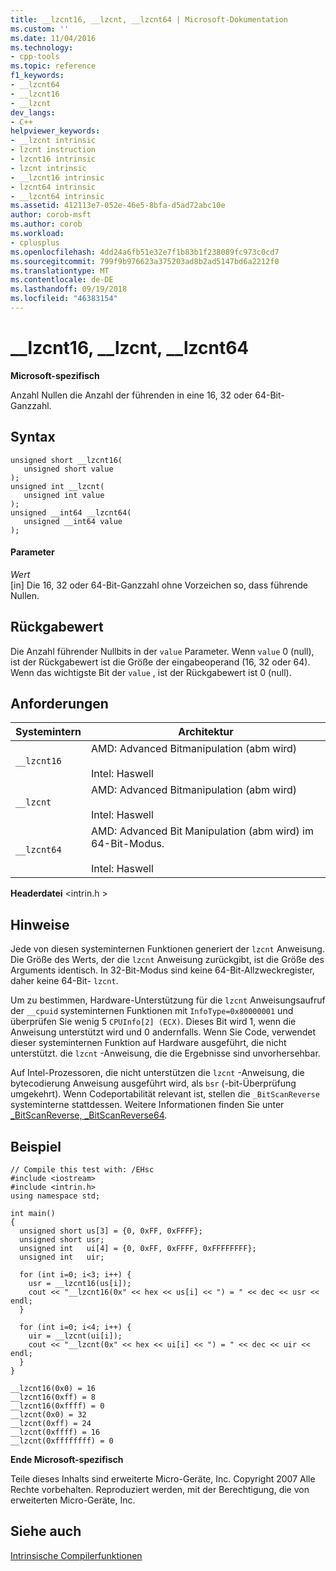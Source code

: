 ```yaml
---
title: __lzcnt16, __lzcnt, __lzcnt64 | Microsoft-Dokumentation
ms.custom: ''
ms.date: 11/04/2016
ms.technology:
- cpp-tools
ms.topic: reference
f1_keywords:
- __lzcnt64
- __lzcnt16
- __lzcnt
dev_langs:
- C++
helpviewer_keywords:
- __lzcnt intrinsic
- lzcnt instruction
- lzcnt16 intrinsic
- lzcnt intrinsic
- __lzcnt16 intrinsic
- lzcnt64 intrinsic
- __lzcnt64 intrinsic
ms.assetid: 412113e7-052e-46e5-8bfa-d5ad72abc10e
author: corob-msft
ms.author: corob
ms.workload:
- cplusplus
ms.openlocfilehash: 4dd24a6fb51e32e7f1b83b1f238089fc973c0cd7
ms.sourcegitcommit: 799f9b976623a375203ad8b2ad5147bd6a2212f0
ms.translationtype: MT
ms.contentlocale: de-DE
ms.lasthandoff: 09/19/2018
ms.locfileid: "46383154"
---
```

# <a name="lzcnt16-lzcnt-lzcnt64"></a>__lzcnt16, __lzcnt, __lzcnt64

**Microsoft-spezifisch**

Anzahl Nullen die Anzahl der führenden in eine 16, 32 oder 64-Bit-Ganzzahl.

## <a name="syntax"></a>Syntax

```
unsigned short __lzcnt16(
   unsigned short value
);
unsigned int __lzcnt(
   unsigned int value
);
unsigned __int64 __lzcnt64(
   unsigned __int64 value
);
```

#### <a name="parameters"></a>Parameter

*Wert*<br/>
[in] Die 16, 32 oder 64-Bit-Ganzzahl ohne Vorzeichen so, dass führende Nullen.

## <a name="return-value"></a>Rückgabewert

Die Anzahl führender Nullbits in der `value` Parameter. Wenn `value` 0 (null), ist der Rückgabewert ist die Größe der eingabeoperand (16, 32 oder 64). Wenn das wichtigste Bit der `value` , ist der Rückgabewert ist 0 (null).

## <a name="requirements"></a>Anforderungen

|Systemintern|Architektur|
|---------------|------------------|
|`__lzcnt16`|AMD: Advanced Bitmanipulation (abm wird)<br /><br /> Intel: Haswell|
|`__lzcnt`|AMD: Advanced Bitmanipulation (abm wird)<br /><br /> Intel: Haswell|
|`__lzcnt64`|AMD: Advanced Bit Manipulation (abm wird) im 64-Bit-Modus.<br /><br /> Intel: Haswell|

**Headerdatei** \<intrin.h >

## <a name="remarks"></a>Hinweise

Jede von diesen systeminternen Funktionen generiert der `lzcnt` Anweisung.  Die Größe des Werts, der die `lzcnt` Anweisung zurückgibt, ist die Größe des Arguments identisch.  In 32-Bit-Modus sind keine 64-Bit-Allzweckregister, daher keine 64-Bit- `lzcnt`.

Um zu bestimmen, Hardware-Unterstützung für die `lzcnt` Anweisungsaufruf der `__cpuid` systeminternen Funktionen mit `InfoType=0x80000001` und überprüfen Sie wenig 5 `CPUInfo[2] (ECX)`. Dieses Bit wird 1, wenn die Anweisung unterstützt wird und 0 andernfalls. Wenn Sie Code, verwendet dieser systeminternen Funktion auf Hardware ausgeführt, die nicht unterstützt. die `lzcnt` -Anweisung, die die Ergebnisse sind unvorhersehbar.

Auf Intel-Prozessoren, die nicht unterstützen die `lzcnt` -Anweisung, die bytecodierung Anweisung ausgeführt wird, als `bsr` (-bit-Überprüfung umgekehrt). Wenn Codeportabilität relevant ist, stellen die `_BitScanReverse` systeminterne stattdessen. Weitere Informationen finden Sie unter [_BitScanReverse, _BitScanReverse64](../intrinsics/bitscanreverse-bitscanreverse64.md).

## <a name="example"></a>Beispiel

```
// Compile this test with: /EHsc
#include <iostream>
#include <intrin.h>
using namespace std;

int main()
{
  unsigned short us[3] = {0, 0xFF, 0xFFFF};
  unsigned short usr;
  unsigned int   ui[4] = {0, 0xFF, 0xFFFF, 0xFFFFFFFF};
  unsigned int   uir;

  for (int i=0; i<3; i++) {
    usr = __lzcnt16(us[i]);
    cout << "__lzcnt16(0x" << hex << us[i] << ") = " << dec << usr << endl;
  }

  for (int i=0; i<4; i++) {
    uir = __lzcnt(ui[i]);
    cout << "__lzcnt(0x" << hex << ui[i] << ") = " << dec << uir << endl;
  }
}

```

```Output
__lzcnt16(0x0) = 16
__lzcnt16(0xff) = 8
__lzcnt16(0xffff) = 0
__lzcnt(0x0) = 32
__lzcnt(0xff) = 24
__lzcnt(0xffff) = 16
__lzcnt(0xffffffff) = 0
```

**Ende Microsoft-spezifisch**

Teile dieses Inhalts sind erweiterte Micro-Geräte, Inc. Copyright 2007 Alle Rechte vorbehalten. Reproduziert werden, mit der Berechtigung, die von erweiterten Micro-Geräte, Inc.

## <a name="see-also"></a>Siehe auch

[Intrinsische Compilerfunktionen](../intrinsics/compiler-intrinsics.md)
